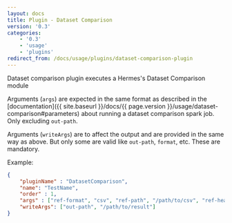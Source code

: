 ```yaml
---
layout: docs
title: Plugin - Dataset Comparison
version: '0.3'
categories:
    - '0.3'
    - 'usage'
    - 'plugins'
redirect_from: /docs/usage/plugins/dataset-comparison-plugin
---
```


Dataset comparison plugin executes a Hermes's Dataset Comparison module

Arguments (`args`) are expected in the same format as described in the [documentation]({{ site.baseurl }}/docs/{{ page.version }}/usage/dataset-comparison#parameters) about running a dataset comparison spark job. Only excluding `out-path`.

Arguments (`writeArgs`) are to affect the output and are provided in the same way as above. But only some are valid like `out-path`, `format`, etc. These are mandatory.

Example:

```json
{
    "pluginName" : "DatasetComparison",
    "name": "TestName",
    "order" : 1,
    "args" : ["ref-format", "csv", "ref-path", "/path/to/csv", "ref-header", "true", "new-format", "parquet", "new-path", "/path/to/parquet", "keys", "ID"],
    "writeArgs": ["out-path", "/path/to/result"]
}
```

